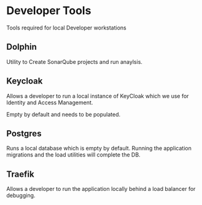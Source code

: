# Developer Tools

Tools required for local Developer workstations

## Dolphin

Utility to Create SonarQube projects and run anaylsis.

## Keycloak

Allows a developer to run a local instance of KeyCloak which we use for Identity and Access Management.

Empty by default and needs to be populated.

## Postgres

Runs a local database which is empty by default.
Running the application migrations and the load utilities will complete the DB.

## Traefik

Allows a developer to run the application locally behind a load balancer for debugging.
